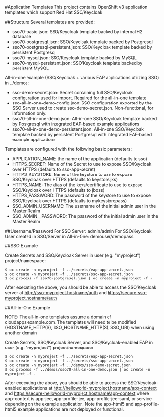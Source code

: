 #Application Templates
This project contains OpenShift v3 application templates which support
Red Hat SSO/Keycloak

##Structure
Several templates are provided:
 * sso70-basic.json:  SSO/Keycloak template backed by internal H2 database
 * sso70-postgresql.json: SSO/Keycloak template backed by Postgresql
 * sso70-postgresql-persistent.json: SSO/Keycloak template backed by persistent Postgresql
 * sso70-mysql.json: SSO/Keycloak template backed by MySQL
 * sso70-mysql-persistent.json: SSO/Keycloak template backed by persistent MySQL

All-in-one example (SSO/Keycloak + various EAP applications utilizing SSO) in ../demos:
 * sso-demo-secret.json: Secret containing full SSO/Keycloak configuration used for import. Required for the all-in-one template
 * sso-all-in-one-demo-config.json: SSO configuration exported by the SSO Server used to create sso-demo-secret.json. Non-functional, for information only.
 * sso70-all-in-one-demo.json: All-in-one SSO/Keycloak template backed by Postgresql with integrated EAP-based example applications
 * sso70-all-in-one-demo-persistent.json: All-in-one SSO/Keycloak template backed by persistent Postgresql with integrated EAP-based example applications

Templates are configured with the following basic parameters:
 * APPLICATION_NAME: the name of the application (defaults to sso)
 * HTTPS_SECRET: Name of the Secret to use to expose SSO/Keycloak over HTTPS (defaults to sso-app-secret)
 * HTTPS_KEYSTORE: Name of the keystore to use to expose SSO/Keycloak over HTTPS (defaults to keystore.jks)
 * HTTPS_NAME: The alias of the keys/certificate to use to expose SSO/Keycloak over HTTPS (defaults to jboss)
 * HTTPS_PASSWORD: The password of the keystore to use to expose SSO/Keycloak over HTTPS (defaults to mykeystorepass)
 * SSO_ADMIN_USERNAME: The username of the initial admin user in the Master Realm
 * SSO_ADMIN__PASSWORD: The password of the initial admin user in the Master Realm

##Username/Password
For SSO Server: admin/admin
For SSO/Keycloak User created in SSO/Server in All-in-One: demouser/demopass

##SSO Example

Create Secrets and SSO/Keycloak Server in user (e.g. "myproject") project/namespace:

```
$ oc create -n myproject -f ../secrets/eap-app-secret.json
$ oc create -n myproject -f ../secrets/sso-app-secret.json
$ oc process -f sso70-postgresql.json | oc create -n myproject -f -
```

After executing the above, you should be able to access the SSO/Keycloak server at http://sso-myproject.hostname/auth and https://secure-sso-myproject.hostname/auth

##All-in-One Example

NOTE: The all-in-one templates assume a domain of cloudapps.example.com. The templates will need to be modified (HOSTNAME_HTTP(S), SSO_HOSTNAME_HTTP(S), SSO_URI) when using another domain

Create Secrets, SSO/Keycloak Server, and SSO/Keycloak-enabled EAP in user (e.g. "myproject") project/namespace:

```
$ oc create -n myproject -f ../secrets/eap-app-secret.json
$ oc create -n myproject -f ../secrets/sso-app-secret.json
$ oc create -n myproject -f ../demos/sso-demo-secret.json
$ oc process -f ../demos/sso70-all-in-one-demo.json | oc create -n myproject -f -
```

After executing the above, you should be able to access the SSO/Keycloak-enabled applications at http://helloworld-myproject.hostname/app-context and https://secure-helloworld-myproject.hostname/app-context where app-context is app-jee, app-profile-jee, app-profile-jee-saml, or service depending on the example application. Note the app-html5 and app-profile-html5 example applications are not deployed or functional.

